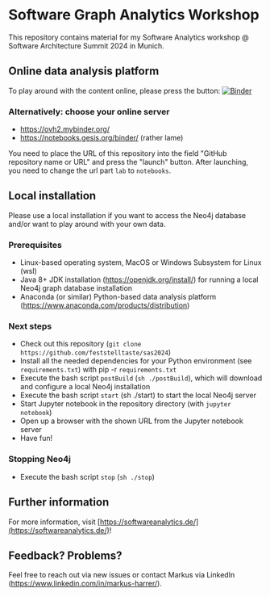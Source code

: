 # Software Graph Analytics Workshop

This repository contains material for my Software Analytics workshop  @ Software Architecture Summit 2024 in Munich.

## Online data analysis platform
To play around with the content online, please press the button: [![Binder](https://mybinder.org/badge_logo.svg)](https://mybinder.org/v2/gh/feststelltaste/sas2024/HEAD?urlpath=%2Fnotebooks%2F)

### Alternatively: choose your online server

* https://ovh2.mybinder.org/
* https://notebooks.gesis.org/binder/ (rather lame)

You need to place the URL of this repository into the field "GitHub repository name or URL" and press the "launch" button. After launching, you need to change the url part `lab` to `notebooks`.

## Local installation

Please use a local installation if you want to access the Neo4j database and/or want to play around with your own data.

### Prerequisites
- Linux-based operating system, MacOS or Windows Subsystem for Linux (wsl)
- Java 8+ JDK installation (https://openjdk.org/install/) for running a local Neo4j graph database installation
- Anaconda (or similar) Python-based data analysis platform (https://www.anaconda.com/products/distribution)

### Next steps
- Check out this repository (`git clone https://github.com/feststelltaste/sas2024`)
- Install all the needed dependencies for your Python environment (see `requirements.txt`) with pip -r `requirements.txt`
- Execute the bash script `postBuild` (`sh ./postBuild`), which will download and configure a local Neo4j installation
- Execute the bash script `start` (sh ./start) to start the local Neo4j server
- Start Jupyter notebook in the repository directory (with `jupyter notebook`)
- Open up a browser with the shown URL from the Jupyter notebook server
- Have fun!

### Stopping Neo4j
- Execute the bash script `stop` (`sh ./stop`)

## Further information

For more information, visit [https://softwareanalytics.de/](https://softwareanalytics.de/)!

## Feedback? Problems?

Feel free to reach out via new issues or contact Markus via LinkedIn (https://www.linkedin.com/in/markus-harrer/).
